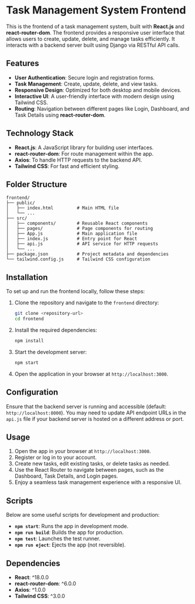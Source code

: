 # Task Management System Frontend

This is the frontend of a task management system, built with **React.js** and **react-router-dom**. The frontend provides a responsive user interface that allows users to create, update, delete, and manage tasks efficiently. It interacts with a backend server built using Django via RESTful API calls.

## Features

- **User Authentication**: Secure login and registration forms.
- **Task Management**: Create, update, delete, and view tasks.
- **Responsive Design**: Optimized for both desktop and mobile devices.
- **Interactive UI**: A user-friendly interface with modern design using Tailwind CSS.
- **Routing**: Navigation between different pages like Login, Dashboard, and Task Details using **react-router-dom**.

## Technology Stack

- **React.js**: A JavaScript library for building user interfaces.
- **react-router-dom**: For route management within the app.
- **Axios**: To handle HTTP requests to the backend API.
- **Tailwind CSS**: For fast and efficient styling.

## Folder Structure

```plaintext
frontend/
├── public/
│   ├── index.html         # Main HTML file
│   └── ...
├── src/
│   ├── components/        # Reusable React components
│   ├── pages/             # Page components for routing
│   ├── App.js             # Main application file
│   ├── index.js           # Entry point for React
│   ├── api.js             # API service for HTTP requests
│   └── ...
├── package.json           # Project metadata and dependencies
└── tailwind.config.js     # Tailwind CSS configuration
```

## Installation

To set up and run the frontend locally, follow these steps:

1. Clone the repository and navigate to the `frontend` directory:

    ```bash
    git clone <repository-url>
    cd frontend
    ```

2. Install the required dependencies:

    ```bash
    npm install
    ```

3. Start the development server:

    ```bash
    npm start
    ```

4. Open the application in your browser at `http://localhost:3000`.

## Configuration

Ensure that the backend server is running and accessible (default: `http://localhost:8000`). You may need to update API endpoint URLs in the `api.js` file if your backend server is hosted on a different address or port.

## Usage

1. Open the app in your browser at `http://localhost:3000`.
2. Register or log in to your account.
3. Create new tasks, edit existing tasks, or delete tasks as needed.
4. Use the React Router to navigate between pages, such as the Dashboard, Task Details, and Login pages.
5. Enjoy a seamless task management experience with a responsive UI.

## Scripts

Below are some useful scripts for development and production:

- **`npm start`**: Runs the app in development mode.
- **`npm run build`**: Builds the app for production.
- **`npm test`**: Launches the test runner.
- **`npm run eject`**: Ejects the app (not reversible).

## Dependencies

- **React**: ^18.0.0
- **react-router-dom**: ^6.0.0
- **Axios**: ^1.0.0
- **Tailwind CSS**: ^3.0.0
